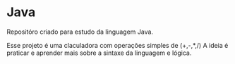 # Java

Repositóro criado para estudo da linguagem Java.

Esse projeto é uma claculadora com operações simples de (+,-,*,/)
A ideia é praticar e aprender mais sobre a sintaxe da linguagem e lógica.
